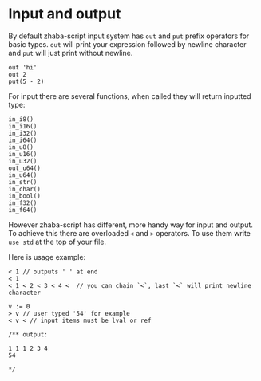 # Input and output

By default zhaba-script input system has `out` and `put` prefix operators for basic types. `out` will print your expression followed by newline character and `put` will just print without newline.

```zh
out 'hi'
out 2
put(5 - 2)
```

For input there are several functions, when called they will return inputted type:

```zh
in_i8()
in_i16()
in_i32()
in_i64()
in_u8()
in_u16()
in_u32()
out_u64()
in_u64()
in_str()
in_char()
in_bool()
in_f32()
in_f64()
```

However zhaba-script has different, more handy way for input and output. To achieve this there are overloaded `<` and `>` operators. To use them write `use std` at the top of your file.

Here is usage example:

```zh
< 1 // outputs ' ' at end
< 1
< 1 < 2 < 3 < 4 <  // you can chain `<`, last `<` will print newline character

v := 0
> v // user typed '54' for example
< v < // input items must be lval or ref

/** output:

1 1 1 2 3 4
54

*/
```
